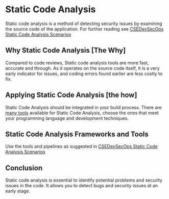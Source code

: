 # Static Code Analysis

Static code analysis is a method of detecting security issues by examining the source code of the application.
For further reading see [CSEDevSecOps Static Code Analysis Scenarios](https://github.com/microsoft/CSEDevSecOps/tree/master/Scenarios/StaticCodeAnalysis)

## Why Static Code Analysis [The Why]

Compared to code reviews, Static code analysis tools are more fast, accurate and through.
As it operates on the source code itself, it is a very early indicator for issues, and coding errors found earlier are less costly to fix.

## Applying Static Code Analysis [the how]

Static Code Analysis should be integrated in your build process.
There are [many tools](https://owasp.org/www-community/Source_Code_Analysis_Tools) available for Static Code Analysis, choose the ones that meet your programming language and development techniques.

## Static Code Analysis Frameworks and Tools

Use the tools and pipelines as suggested in [CSEDevSecOps Static Code Analysis Scenarios](https://github.com/microsoft/CSEDevSecOps/tree/master/Scenarios/StaticCodeAnalysis)

## Conclusion
 
 Static code analysis is essential to identify potential problems and security issues in the code. It allows you to detect bugs and security issues at an early stage.  
